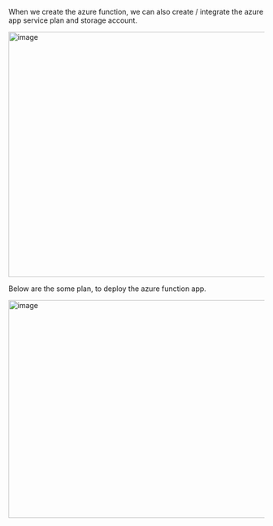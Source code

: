 When we create the azure function, we can also create / integrate the azure app service plan and storage account. <br>


<img width="1130" height="483" alt="image" src="https://github.com/user-attachments/assets/fe4458a1-69bc-43f9-8ff5-d5f5dc4f0c9e" />

Below are the some plan, to deploy the azure function app.

<img width="1325" height="429" alt="image" src="https://github.com/user-attachments/assets/d65b7956-3d5c-4782-a42a-5b29f0ad791d" />




